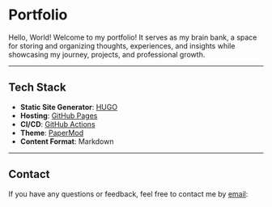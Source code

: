 # Portfolio

Hello, World! Welcome to my portfolio! It serves as my brain bank, a space for storing and organizing thoughts, experiences, and insights while showcasing my journey, projects, and professional growth.

---

## Tech Stack

- **Static Site Generator**: [HUGO](https://gohugo.io/)
- **Hosting**: [GitHub Pages](https://pages.github.com/)
- **CI/CD**: [GitHub Actions](https://github.com/features/actions)
- **Theme**: [PaperMod](https://github.com/adityatelange/hugo-PaperMod)
- **Content Format**: Markdown

---

## Contact

If you have any questions or feedback, feel free to contact me by [email](mailto:chengyuz0921@gmail.com): 

